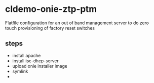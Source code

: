 # cldemo-onie-ztp-ptm
Flatfile configuration for an out of band management server to do zero touch provisioning of factory reset switches



steps
-----
 * install apache
 * install isc-dhcp-server
 * upload onie installer image
 * symlink
 *
